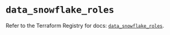 # `data_snowflake_roles`

Refer to the Terraform Registry for docs: [`data_snowflake_roles`](https://registry.terraform.io/providers/snowflake-labs/snowflake/0.83.1/docs/data-sources/roles).
